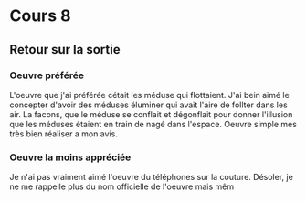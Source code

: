 # Cours 8
## Retour sur la sortie

### Oeuvre préférée
L'oeuvre que j'ai préférée cétait les méduse qui flottaient. J'ai bein aimé le concepter d'avoir des méduses éluminer qui avait l'aire de follter dans les air. La facons, que le méduse se conflait et dégonflait pour donner l'illusion que les méduses étaient en train de nagé dans l'espace. Oeuvre simple mes très bien réaliser a mon avis.


### Oeuvre la moins appréciée
Je n'ai pas vraiment aimé l'oeuvre du téléphones sur la couture. Désoler, je ne me rappelle plus du nom officielle de l'oeuvre mais mêm

